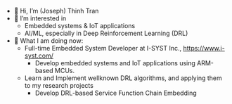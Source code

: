 - 👋 Hi, I’m (Joseph) Thinh Tran
- 👀 I’m interested in 
    - Embedded systems & IoT applications
    - AI/ML, especially in Deep Reinforcement Learning (DRL)
- 🌱 What I am doing now:
  - Full-time Embedded System Developer at I-SYST Inc., https://www.i-syst.com/
    - Develop embedded systems and IoT applications using ARM-based MCUs.
  - Learn and Implement wellknown DRL algorithms, and applying them to my research projects
    - Develop DRL-based Service Function Chain Embedding
  
[//]: <> (- 📫 How to reach me: https://github.com/JosephThinhTran)

<!---
JosephThinhTran/JosephThinhTran is a ✨ special ✨ repository because its `README.md` (this file) appears on your GitHub profile.
You can click the Preview link to take a look at your changes.
- 💞️ I’m looking to collaborate on ...
--->

